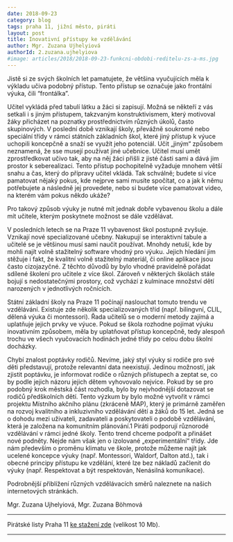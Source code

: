 ```yaml
---
date: 2018-09-23
category: blog
tags: praha 11, jižní město, piráti
layout: post
title: Inovativní přístupy ke vzdělávání
author: Mgr. Zuzana Ujhelyiová 
authorId: 2.zuzana.ujhelyiova
#image: articles/2018/2018-09-23-funkcni-obdobi-reditelu-zs-a-ms.jpg
---
```


Jistě si ze svých školních let pamatujete, že většina vyučujících měla k výkladu učiva podobný přístup. Tento přístup se označuje jako frontální výuka, čili “frontálka”. 

Učitel vykládá před tabulí látku a žáci si zapisují. Možná se někteří z vás setkali i s jiným přístupem, takzvaným konstruktivismem, který motivoval žáky přicházet na poznatky prostřednictvím různých úkolů, často skupinových. V poslední době vznikají školy, převážně soukromé nebo speciální třídy v rámci státních základních škol, které jiný přístup k výuce uchopili koncepčně a snaží se využít jeho potenciál. Učit „jiným“ způsobem neznamená, že sse musejí používat jiné učebnice. Učitel musí umět zprostředkovat učivo tak, aby na něj žáci přišli z jisté části sami a dává jim prostor k seberealizaci. Tento přístup pochopitelně vyžaduje mnohem větší snahu a čas, který do přípravy učitel vkládá. Tak schválně; budete si více pamatovat nějaký pokus, kde nejprve sami musíte spočítat, co a jak k němu potřebujete a následně jej provedete, nebo si budete více pamatovat video, na kterém vám pokus někdo ukáže?

Pro takový způsob výuky je nutné mít jednak dobře vybavenou školu a dále mít učitele, kterým poskytnete možnost se dále vzdělávat. 

V posledních letech se na Praze 11 vybavenost škol postupně zvyšuje. Vznikají nové specializované učebny. Nakupují se interaktivní tabule a učitelé se je většinou musí sami naučit používat. Mnohdy netuší, kde by mohli najít volně stažitelný software vhodný pro výuku. Jejich hledání jim stěžuje i fakt, že kvalitní volně stažitelný materiál, či online aplikace jsou často cizojazyčné. Z těchto důvodů by bylo vhodné pravidelně pořádat sdílené školení pro učitele z více škol. Zároveň v některých školách stále bojují s nedostatečnými prostory, což vychází z kulminace množství dětí narozených v jednotlivých ročnících.

Státní základní školy na Praze 11 počínají naslouchat tomuto trendu ve vzdělávání. Existuje zde několik specializovaných tříd (např. bilingvní, CLIL, dělená výuka či montessori). Řada učitelů se o moderní metody zajímá a uplatňuje jejich prvky ve výuce. Pokud se škola rozhodne pojímat výuku inovativním způsobem, měla by uplatňovat přístup koncepčně, tedy alespoň trochu ve všech vyučovacích hodinách jedné třídy po celou dobu školní docházky.

Chybí znalost poptávky rodičů. Nevíme, jaký styl výuky si rodiče pro své děti představují, protože relevantní data neexistují. Jedinou možností, jak zjistit poptávku, je informovat rodiče o různých přístupech a zeptat se, co by podle jejich názoru jejich dětem vyhovovalo nejvíce. Pokud by se pro podobný krok městská část rozhodla, bylo by nejvhodnější dotazovat se rodičů předškolních dětí. Tento výzkum by bylo možné vytvořit v rámci projektu Místního akčního plánu (zkráceně MAP), který je primárně zaměřen na rozvoj kvalitního a inkluzivního vzdělávání dětí 
a žáků do 15 let. Jedná se o dohodu mezi uživateli, zadavateli a poskytovateli o podobě vzdělávání, která je založena na komunitním plánování.1
Piráti podporují různorodé vzdělávání v rámci jedné školy. Tento trend chceme podpořit a přinášet nové podněty. Nejde nám však jen o izolované „experimentální“ třídy. Jde nám především o proměnu klimatu ve škole, protože můžeme najít jak ucelené koncepce výuky (např. Montessori, Waldorf, Dalton atd.), tak i obecné principy přístupu ke vzdělání, které lze bez nákladů začlenit do výuky (např. Respektovat a být respektován, Nenásilná komunikace).

Podrobnější přiblížení různých vzdělávacích směrů naleznete na našich internetových stránkách.

Mgr. Zuzana Ujhelyiová, Mgr. Zuzana Böhmová




---

Pirátské listy Praha 11 [ke stažení zde](/assets/pdf/2018-07-10-praha-11.pdf) (velikost 10 Mb).

- - -
